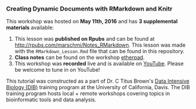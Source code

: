 ### Creating Dynamic Documents with RMarkdown and Knitr

This workshop was hosted on **May 11th, 2016** and has **3 supplemental materials** available:   

1. This lesson was **published on Rpubs** and can be found at <a href="http://rpubs.com/marschmi/Notes_RMarkdown" target="_blank">http://rpubs.com/marschmi/Notes_RMarkdown</a>.  This lesson was made with the `RMarkdown_Lesson.Rmd` file that can be found in this repository.  
2. **Class notes** can be found on the workshop <a href="http://pad.software-carpentry.org/2016-05-11-RMarkdown" target="_blank">etherpad</a>.  
3. This workshop was **recorded** live and is available on <a href="http://youtu.be/WFAHJ0NHOEQ" target="_blank">YouTube</a>.  Please be welcome to tune in on YouTube!  

This tutorial was constructed as a part of Dr. C Titus Brown's <a href="http://dib-training.readthedocs.io/en/pub/index.html" target="_blank">Data Intensive Biology (DIB)</a> training program at the University of California, Davis.  The DIB training program hosts local + remote workshops covering topics in bioinformatic tools and data analysis.  

